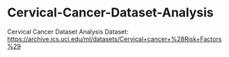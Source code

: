 # Cervical-Cancer-Dataset-Analysis
Cervical Cancer Dataset Analysis
Dataset: https://archive.ics.uci.edu/ml/datasets/Cervical+cancer+%28Risk+Factors%29
